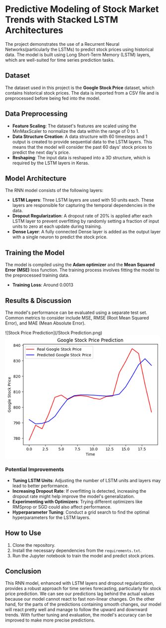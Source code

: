
# Predictive Modeling of Stock Market Trends with Stacked LSTM Architectures

The project demonstrates the use of a Recurrent Neural Networks(particularly the LSTMs) to predict stock prices using historical data. The model is built using Long Short-Term Memory (LSTM) layers, which are well-suited for time series prediction tasks.

## Dataset

The dataset used in this project is the **Google Stock Price** dataset, which contains historical stock prices. The data is imported from a CSV file and is preprocessed before being fed into the model.

## Data Preprocessing

- **Feature Scaling**: The dataset's features are scaled using the MinMaxScaler to normalize the data within the range of 0 to 1.
- **Data Structure Creation**: A data structure with 60 timesteps and 1 output is created to provide sequential data to the LSTM layers. This means that the model will consider the past 60 days' stock prices to predict the next day's price.
- **Reshaping**: The input data is reshaped into a 3D structure, which is required by the LSTM layers in Keras.

## Model Architecture

The RNN model consists of the following layers:
- **LSTM Layers**: Three LSTM layers are used with 50 units each. These layers are responsible for capturing the temporal dependencies in the data.
- **Dropout Regularization**: A dropout rate of 20% is applied after each LSTM layer to prevent overfitting by randomly setting a fraction of input units to zero at each update during training.
- **Dense Layer**: A fully connected Dense layer is added as the output layer with a single neuron to predict the stock price.

## Training the Model

The model is compiled using the **Adam optimizer** and the **Mean Squared Error (MSE)** loss function. The training process involves fitting the model to the preprocessed training data. 

- **Training Loss**: Around 0.0013 

## Results & Discussion

The model's performance can be evaluated using a separate test set. Common metrics to consider include MSE, RMSE (Root Mean Squared Error), and MAE (Mean Absolute Error).

![Stock Price Prediction](/Stock Prediction.png)
<img src="/Stock Prediction.png" alt="Stock Price Prediction" width="500" align="center">



### Potential Improvements
- **Tuning LSTM Units**: Adjusting the number of LSTM units and layers may lead to better performance.
- **Increasing Dropout Rate**: If overfitting is detected, increasing the dropout rate might help improve the model's generalization.
- **Experimenting with Optimizers**: Trying different optimizers like RMSprop or SGD could also affect performance.
- **Hyperparameter Tuning**: Conduct a grid search to find the optimal hyperparameters for the LSTM layers.

## How to Use

1. Clone the repository.
2. Install the necessary dependencies from the `requirements.txt`.
3. Run the Jupyter notebook to train the model and predict stock prices.

## Conclusion

This RNN model, enhanced with LSTM layers and dropout regularization, provides a robust approach for time series forecasting, particularly for stock price prediction. We can see our predictions lag behind the actual values because our model cannot react to fast non-linear changes. On the other hand, for the parts of the predictions containing smooth changes, our model will react pretty well and manage to follow the upward and downward trends. With further tuning and evaluation, the model's accuracy can be improved to make more precise predictions.
